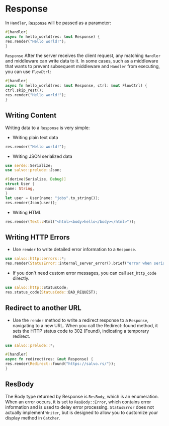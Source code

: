 # Response

In `Handler`, [`Response`](https://docs.rs/salvo_core/latest/salvo_core/http/response/struct.Response.html) will be passed as a parameter:

```rust
#[handler]
async fn hello_world(res: &mut Response) {
res.render("Hello world!");
}
```

`Response` After the server receives the client request, any matching `Handler` and middleware can write data to it. In some cases, such as a middleware that wants to prevent subsequent middleware and `Handler` from executing, you can use `FlowCtrl`:

```rust
#[handler]
async fn hello_world(res: &mut Response, ctrl: &mut FlowCtrl) {
ctrl.skip_rest();
res.render("Hello world!");
}
```

## Writing Content

Writing data to a `Response` is very simple:

- Writing plain text data

```rust
res.render("Hello world!");
```

- Writing JSON serialized data

```rust
use serde::Serialize;
use salvo::prelude::Json;

#[derive(Serialize, Debug)]
struct User {
name: String,
}
let user = User{name: "jobs".to_string()};
res.render(Json(user));
```

- Writing HTML

```rust
res.render(Text::Html("<html><body>hello</body></html>"));
```

## Writing HTTP Errors

- Use `render` to write detailed error information to a `Response`.

```rust
use salvo::http::errors::*;
res.render(StatusError::internal_server_error().brief("error when serialize object to json"))
```

- If you don't need custom error messages, you can call `set_http_code` directly.

```rust
use salvo::http::StatusCode;
res.status_code(StatusCode::BAD_REQUEST);
```

## Redirect to another URL
- Use the `render` method to write a redirect response to a `Response`, navigating to a new URL. When you call the Redirect::found method, it sets the HTTP status code to 302 (Found), indicating a temporary redirect.
```rust
use salvo::prelude::*;

#[handler]
async fn redirect(res: &mut Response) {
res.render(Redirect::found("https://salvo.rs/"));
}
```

## ResBody

The Body type returned by Response is `ResBody`, which is an enumeration. When an error occurs, it is set to `ResBody::Error`, which contains error information and is used to delay error processing. `StatusError` does not actually implement `Writer`, but is designed to allow you to customize your display method in `Catcher`.
